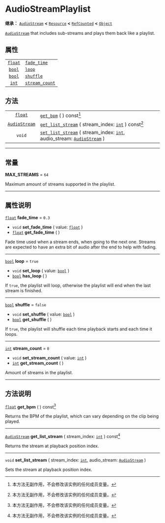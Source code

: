 <!-- ⚠ 请勿编辑本文件 ⚠ -->
<!-- 本文档使用脚本从 WeDot 引擎源码仓库生成。 -->
<!-- 生成脚本：https://github.com/WeDot-Engine/WeDot/tree/4.3/doc/tools/make_md.py； -->
<!-- 原文件：https://github.com/WeDot-Engine/WeDot/tree/4.3/modules/interactive_music/doc_classes/AudioStreamPlaylist.xml。 -->

<div id="_class_audiostreamplaylist"></div>

# AudioStreamPlaylist

**继承：** [`AudioStream`](class_audiostream.md) **<** [`Resource`](class_resource.md) **<** [`RefCounted`](class_refcounted.md) **<** [`Object`](class_object.md)

[`AudioStream`](class_audiostream.md) that includes sub-streams and plays them back like a playlist.

## 属性

|||
|:-:|:--|
| [`float`](class_float.md) | [`fade_time`](class_audiostreamplaylist.md#class_audiostreamplaylist_property_fade_time)       | ``0.3``   |
| [`bool`](class_bool.md)   | [`loop`](class_audiostreamplaylist.md#class_audiostreamplaylist_property_loop)                 | ``true``  |
| [`bool`](class_bool.md)   | [`shuffle`](class_audiostreamplaylist.md#class_audiostreamplaylist_property_shuffle)           | ``false`` |
| [`int`](class_int.md)     | [`stream_count`](class_audiostreamplaylist.md#class_audiostreamplaylist_property_stream_count) | ``0``     |

## 方法

|||
|:-:|:--|
| [`float`](class_float.md)             | [`get_bpm`](class_audiostreamplaylist.md#class_audiostreamplaylist_method_get_bpm) ( ) const[^const]                                                                                            |
| [`AudioStream`](class_audiostream.md) | [`get_list_stream`](class_audiostreamplaylist.md#class_audiostreamplaylist_method_get_list_stream) ( stream_index: [`int`](class_int.md) ) const[^const]                                        |
| `void`                                | [`set_list_stream`](class_audiostreamplaylist.md#class_audiostreamplaylist_method_set_list_stream) ( stream_index: [`int`](class_int.md), audio_stream: [`AudioStream`](class_audiostream.md) ) |

<!-- rst-class:: classref-section-separator -->

---

## 常量

<div id="_class_audiostreamplaylist_constant_max_streams"></div>

**MAX_STREAMS** = ``64`` <div id="class_audiostreamplaylist_constant_max_streams"></div>

Maximum amount of streams supported in the playlist.

<!-- rst-class:: classref-section-separator -->

---

## 属性说明

<div id="_class_audiostreamplaylist_property_fade_time"></div>

[`float`](class_float.md) **fade_time** = ``0.3`` <div id="class_audiostreamplaylist_property_fade_time"></div>

- `void` **set_fade_time** ( value: [`float`](class_float.md) )
- [`float`](class_float.md) **get_fade_time** ( )

Fade time used when a stream ends, when going to the next one. Streams are expected to have an extra bit of audio after the end to help with fading.

<!-- rst-class:: classref-item-separator -->

---

<div id="_class_audiostreamplaylist_property_loop"></div>

[`bool`](class_bool.md) **loop** = ``true`` <div id="class_audiostreamplaylist_property_loop"></div>

- `void` **set_loop** ( value: [`bool`](class_bool.md) )
- [`bool`](class_bool.md) **has_loop** ( )

If `true`, the playlist will loop, otherwise the playlist will end when the last stream is finished.

<!-- rst-class:: classref-item-separator -->

---

<div id="_class_audiostreamplaylist_property_shuffle"></div>

[`bool`](class_bool.md) **shuffle** = ``false`` <div id="class_audiostreamplaylist_property_shuffle"></div>

- `void` **set_shuffle** ( value: [`bool`](class_bool.md) )
- [`bool`](class_bool.md) **get_shuffle** ( )

If `true`, the playlist will shuffle each time playback starts and each time it loops.

<!-- rst-class:: classref-item-separator -->

---

<div id="_class_audiostreamplaylist_property_stream_count"></div>

[`int`](class_int.md) **stream_count** = ``0`` <div id="class_audiostreamplaylist_property_stream_count"></div>

- `void` **set_stream_count** ( value: [`int`](class_int.md) )
- [`int`](class_int.md) **get_stream_count** ( )

Amount of streams in the playlist.

<!-- rst-class:: classref-section-separator -->

---

## 方法说明

<div id="_class_audiostreamplaylist_method_get_bpm"></div>

[`float`](class_float.md) **get_bpm** ( ) const[^const]<div id="class_audiostreamplaylist_method_get_bpm"></div>

Returns the BPM of the playlist, which can vary depending on the clip being played.

<!-- rst-class:: classref-item-separator -->

---

<div id="_class_audiostreamplaylist_method_get_list_stream"></div>

[`AudioStream`](class_audiostream.md) **get_list_stream** ( stream_index: [`int`](class_int.md) ) const[^const]<div id="class_audiostreamplaylist_method_get_list_stream"></div>

Returns the stream at playback position index.

<!-- rst-class:: classref-item-separator -->

---

<div id="_class_audiostreamplaylist_method_set_list_stream"></div>

`void` **set_list_stream** ( stream_index: [`int`](class_int.md), audio_stream: [`AudioStream`](class_audiostream.md) )<div id="class_audiostreamplaylist_method_set_list_stream"></div>

Sets the stream at playback position index.

[^virtual]: 本方法通常需要用户覆盖才能生效。
[^const]: 本方法无副作用，不会修改该实例的任何成员变量。
[^vararg]: 本方法除了能接受在此处描述的参数外，还能够继续接受任意数量的参数。
[^constructor]: 本方法用于构造某个类型。
[^static]: 调用本方法无需实例，可直接使用类名进行调用。
[^operator]: 本方法描述的是使用本类型作为左操作数的有效运算符。
[^bitfield]: 这个值是由下列位标志构成位掩码的整数。
[^void]: 无返回值。
